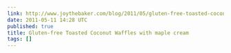```yaml
---
link: http://www.joythebaker.com/blog/2011/05/gluten-free-toasted-coconut-waffles-with-maple-cream/
date: 2011-05-11 14:28 UTC
published: true
title: Gluten-free Toasted Coconut Waffles with maple cream
tags: []
---
```



